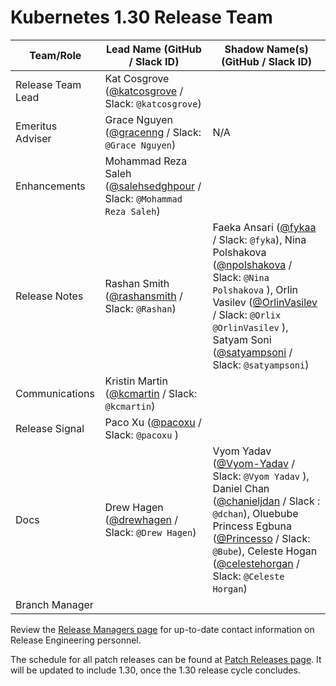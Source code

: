 # Kubernetes 1.30 Release Team

| **Team/Role** | **Lead Name** (**GitHub / Slack ID**) | **Shadow Name(s) (GitHub / Slack ID)** |
|---|---|---|
| Release Team Lead | Kat Cosgrove ([@katcosgrove](https://github.com/katcosgrove) / Slack: `@katcosgrove`) |
| Emeritus Adviser | Grace Nguyen ([@gracenng](https://github.com/gracenng) / Slack: `@Grace Nguyen`) | N/A |
| Enhancements | Mohammad Reza Saleh ([@salehsedghpour](https://github.com/salehsedghpour) / Slack: `@Mohammad Reza Saleh`) |
| Release Notes | Rashan Smith ([@rashansmith](https://github.com/rashansmith) / Slack: `@Rashan`) | Faeka Ansari ([@fykaa](https://github.com/fykaa) / Slack: `@fyka`), Nina Polshakova ([@npolshakova](https://github.com/npolshakova) / Slack: `@Nina Polshakova` ), Orlin Vasilev ([@OrlinVasilev](https://github.com/OrlinVasilev) / Slack:  `@Orlix` `@OrlinVasilev` ), Satyam Soni ([@satyampsoni](https://github.com/satyampsoni) / Slack: `@satyampsoni`) |
| Communications | Kristin Martin ([@kcmartin](https://github.com/kcmartin) / Slack: `@kcmartin`) |
| Release Signal | Paco Xu ([@pacoxu](https://github.com/pacoxu) / Slack: `@pacoxu` ) |
| Docs | Drew Hagen ([@drewhagen](https://github.com/drewhagen) / Slack: `@Drew Hagen`) | Vyom Yadav ([@Vyom-Yadav](https://github.com/Vyom-Yadav) / Slack: `@Vyom Yadav` ), Daniel Chan ([@chanieljdan](https://github.com/chanieljdan) / Slack : `@dchan`), Oluebube Princess Egbuna ([@Princesso](https://github.com/Princesso) / Slack: `@Bube`), Celeste Hogan ([@celestehorgan](https://github.com/celestehorgan) / Slack: `@Celeste Horgan`) |
| Branch Manager |  |  |

Review the [Release Managers page](https://github.com/kubernetes/website/blob/main/content/en/releases/release-managers.md) for up-to-date contact information on Release Engineering personnel.

The schedule for all patch releases can be found at [Patch Releases page](https://github.com/kubernetes/website/blob/main/content/en/releases/patch-releases.md). It will be updated to include 1.30, once the 1.30 release cycle concludes.
